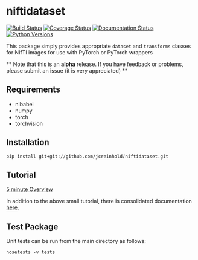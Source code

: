 niftidataset
=======================

[![Build Status](https://travis-ci.org/jcreinhold/niftidataset.svg?branch=master)](https://travis-ci.org/jcreinhold/niftidataset)
[![Coverage Status](https://coveralls.io/repos/github/jcreinhold/niftidataset/badge.svg?branch=master)](https://coveralls.io/github/jcreinhold/niftidataset?branch=master)
[![Documentation Status](https://readthedocs.org/projects/niftidataset/badge/?version=latest)](http://niftidataset.readthedocs.io/en/latest/)
[![Python Versions](https://img.shields.io/badge/python-3.7-blue.svg)](https://www.python.org/downloads/release/python-370/)

This package simply provides appropriate `dataset` and `transforms` classes for NIfTI images 
for use with PyTorch or PyTorch wrappers

** Note that this is an **alpha** release. If you have feedback or problems, please submit an issue (it is very appreciated) **

Requirements
------------

- nibabel
- numpy
- torch
- torchvision

Installation
------------

    pip install git+git://github.com/jcreinhold/niftidataset.git

Tutorial
--------

[5 minute Overview](https://github.com/jcreinhold/niftidataset/blob/master/tutorials/5min-tutorial.ipynb)

In addition to the above small tutorial, there is consolidated documentation [here](https://niftidataset.readthedocs.io/en/latest/).

Test Package
------------

Unit tests can be run from the main directory as follows:

    nosetests -v tests
